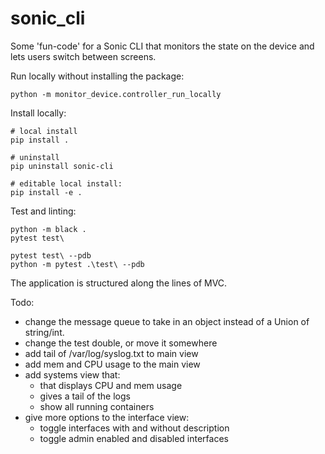 # sonic_cli

Some 'fun-code' for a Sonic CLI that monitors the state on the device and lets users switch between screens. 

Run locally without installing the package:


```
python -m monitor_device.controller_run_locally
```

Install locally:
```
# local install
pip install . 

# uninstall
pip uninstall sonic-cli

# editable local install:
pip install -e .
```

Test and linting:
```
python -m black .
pytest test\

pytest test\ --pdb
python -m pytest .\test\ --pdb
```

The application is structured along the lines of MVC.


Todo:
- change the message queue to take in an object instead of a Union of string/int.
- change the test double, or move it somewhere
- add tail of /var/log/syslog.txt to main view
- add mem and CPU usage to the main view
- add systems view that:
  - that displays CPU and mem usage
  - gives a tail of the logs
  - show all running containers
- give more options to the interface view:
  - toggle interfaces with and without description
  - toggle admin enabled and disabled interfaces
